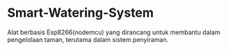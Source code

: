 # Smart-Watering-System
Alat berbasis Esp8266(nodemcu) yang dirancang untuk membantu dalam pengelolaan taman, terutama dalam sistem penyiraman.